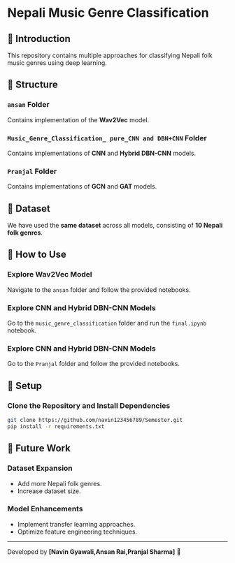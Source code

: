 # Nepali Music Genre Classification

## 🎵 Introduction
This repository contains multiple approaches for classifying Nepali folk music genres using deep learning.

## 📂 Structure
### `ansan` Folder
Contains implementation of the **Wav2Vec** model.

### `Music_Genre_Classification_ pure_CNN and DBN+CNN` Folder
Contains implementations of **CNN** and **Hybrid DBN-CNN** models.

### `Pranjal` Folder
Contains implementations of **GCN** and **GAT** models.


## 🎼 Dataset
We have used the **same dataset** across all models, consisting of **10 Nepali folk genres**.

## 🚀 How to Use
### Explore Wav2Vec Model
Navigate to the `ansan` folder and follow the provided notebooks.

### Explore CNN and Hybrid DBN-CNN Models
Go to the `music_genre_classification` folder and run the `final.ipynb` notebook.

### Explore CNN and Hybrid DBN-CNN Models
Go to the `Pranjal` folder and follow the provided notebooks.

## 🔧 Setup
### Clone the Repository and Install Dependencies
```bash
git clone https://github.com/navin123456789/Semester.git
pip install -r requirements.txt
```


## 🔮 Future Work
### Dataset Expansion
- Add more Nepali folk genres.
- Increase dataset size.

### Model Enhancements
- Implement transfer learning approaches.
- Optimize feature engineering techniques.

---
Developed by **[Navin Gyawali,Ansan Rai,Pranjal Sharma]** 🚀

